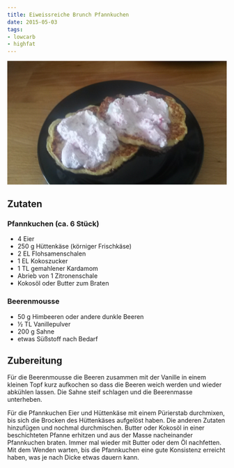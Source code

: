 ```yaml
---
title: Eiweissreiche Brunch Pfannkuchen
date: 2015-05-03
tags:
- lowcarb
- highfat
---
```


![](/img/eiweissreiche-brunch-pfannkuchen.jpg)

## Zutaten

### Pfannkuchen (ca. 6 Stück)
- 4     Eier
- 250 g Hüttenkäse (körniger Frischkäse)
- 2 EL  Flohsamenschalen
- 1 EL  Kokoszucker
- 1 TL  gemahlener Kardamom
- Abrieb von 1 Zitronenschale
- Kokosöl oder Butter zum Braten

### Beerenmousse
- 50 g  Himbeeren oder andere dunkle Beeren
- ½ TL  Vanillepulver
- 200 g Sahne
- etwas Süßstoff nach Bedarf

## Zubereitung

Für die Beerenmousse die Beeren zusammen mit der Vanille in einem kleinen Topf kurz aufkochen so dass die Beeren weich werden und wieder abkühlen lassen. Die Sahne steif schlagen und die Beerenmasse unterheben.

Für die Pfannkuchen Eier und Hüttenkäse mit einem Pürierstab durchmixen, bis sich die Brocken des Hüttenkäses aufgelöst haben. Die anderen Zutaten hinzufügen und nochmal durchmischen.
Butter oder Kokosöl in einer beschichteten Pfanne erhitzen und aus der Masse nacheinander Pfannkuchen braten. Immer mal wieder mit Butter oder dem Öl nachfetten. Mit dem Wenden warten, bis die Pfannkuchen eine gute Konsistenz erreicht haben, was je nach Dicke etwas dauern kann.
